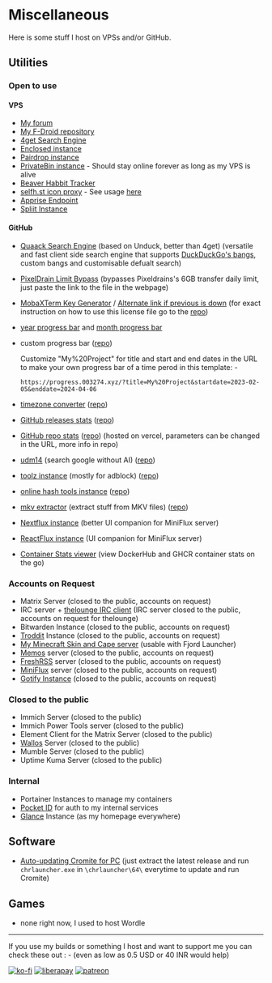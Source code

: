 # Miscellaneous

Here is some stuff I host on VPSs and/or GitHub.

## Utilities

### Open to use

#### VPS
- [My forum](https://forum.drifty.win)
- [My F-Droid repository](https://fdroid.drifty.win/repo/)
- [4get Search Engine](https://4get.drifty.win)
- [Enclosed instance](https://enclosed.003274.xyz/)
- [Pairdrop instance](https://pairdrop.drifty.win/)
- [PrivateBin instance](https://bin.003274.xyz/) - Should stay online forever as long as my VPS is alive
- [Beaver Habbit Tracker](https://beaver.003274.xyz)
- [selfh.st icon proxy](https://icons.003274.xyz/bitwarden.svg) - See usage [here](https://github.com/selfhst/icons?tab=readme-ov-file#linking)
- [Apprise Endpoint](https://apprise.003274.xyz/notify)
- [Spliit Instance](https://spliit.003274.xyz)

#### GitHub

- [Quaack Search Engine](https://quaack.pages.dev) (based on Unduck, better than 4get) (versatile and fast client side search engine that supports [DuckDuckGo's bangs](https://duckduckgo.com/bangs), custom bangs and customisable defualt search)
- [PixelDrain Limit Bypass](https://pd.003274.xyz) (bypasses Pixeldrains's 6GB transfer daily limit, just paste the link to the file in the webpage)
- [MobaXTerm Key Generator](https://mobaxterm.003274.xyz/) / [Alternate link if previous is down](https://mobax.003274.xyz) (for exact instruction on how to use this license file go to the [repo](https://github.com/driftywinds/MobaXterm-Keygen))
- [year progress bar](https://progress.003274.xyz/year) and [month progress bar](https://progress.003274.xyz/month)
- custom progress bar ([repo](https://github.com/driftywinds/progress-bar)) 
	
	Customize "My%20Project" for title and start and end dates in the URL to make your own progress bar of a time perod in this template: - 
	
	`https://progress.003274.xyz/?title=My%20Project&startdate=2023-02-05&enddate=2024-04-06`

- [timezone converter](https://timezone.003274.xyz) ([repo](https://github.com/driftywinds/timezone-converter))
- [GitHub releases stats](https://releases.drifty.win/) ([repo](https://github.com/driftywinds/gh-release-stats))
- [GitHub repo stats](https://stats.drifty.win/api/pin?username=driftywinds&repo=ytm-builds&title_color=fff&icon_color=f9f9f9&text_color=9f9f9f&bg_color=151515) ([repo](https://github.com/driftywinds/gh-stats)) (hosted on vercel, parameters can be changed in the URL, more info in repo)
- [udm14](https://driftywinds.github.io/udm14/) (search google without AI) ([repo](https://github.com/driftywinds/udm14))
- [toolz instance](https://driftywinds.github.io/toolz/) (mostly for adblock) ([repo](https://github.com/driftywinds/toolz))
- [online hash tools instance](https://driftywinds.github.io/online-tools/) ([repo](https://github.com/driftywinds/online-tools))
- [mkv extractor](https://driftywinds.github.io/mkv-extract/) (extract stuff from MKV files) ([repo](https://github.com/driftywinds/mkv-extract))
- [Nextflux instance](https://nf.drifty.win) (better UI companion for MiniFlux server)
- [ReactFlux instance](https://rf.drifty.win) (UI companion for MiniFlux server)
- [Container Stats viewer](https://container-stats.pages.dev) (view DockerHub and GHCR container stats on the go)

### Accounts on Request

- Matrix Server (closed to the public, accounts on request)
- IRC server + [thelounge IRC client](https://github.com/thelounge/thelounge) (IRC server closed to the public, accounts on request for thelounge)
- Bitwarden Instance (closed to the public, accounts on request)
- [Troddit](https://github.com/burhan-syed/troddit) Instance (closed to the public, accounts on request)
- [My Minecraft Skin and Cape server](https://drasl.drifty.win) (usable with Fjord Launcher)
- [Memos](https://github.com/usememos/memos) server (closed to the public, accounts on request)
- [FreshRSS](https://frss.003274.xyz) server (closed to the public, accounts on request)
- [MiniFlux](https://miniflux.drifty.win) server (closed to the public, accounts on request)
- [Gotify Instance](https://gotify.drifty.win) (closed to the public, accounts on request)

### Closed to the public

- Immich Server (closed to the public)
- Immich Power Tools server (closed to the public)
- Element Client for the Matrix Server (closed to the public)
- [Wallos](https://github.com/ellite/Wallos) Server (closed to the public)
- Mumble Server (closed to the public)
- Uptime Kuma Server (closed to the public)

### Internal

- Portainer Instances to manage my containers
- [Pocket ID](https://github.com/stonith404/pocket-id) for auth to my internal services
- [Glance](https://github.com/glanceapp/glance) Instance (as my homepage everywhere)


## Software

- [Auto-updating Cromite for PC](https://github.com/driftywinds/cromitePC) (just extract the latest release and run `chrlauncher.exe` in `\chrlauncher\64\` everytime to update and run Cromite)

## Games

- none right now, I used to host Wordle

<hr/>

If you use my builds or something I host and want to support me you can check these out : - (even as low as 0.5 USD or 40 INR would help)

[![ko-fi](https://ko-fi.com/img/githubbutton_sm.svg)](https://ko-fi.com/driftywinds) [![liberapay](https://liberapay.com/assets/widgets/donate.svg)](https://liberapay.com/driftywinds/donate)  [![patreon](https://i.ibb.co/th46pRP/30-height.png)](https://www.patreon.com/bePatron?u=67102544)
